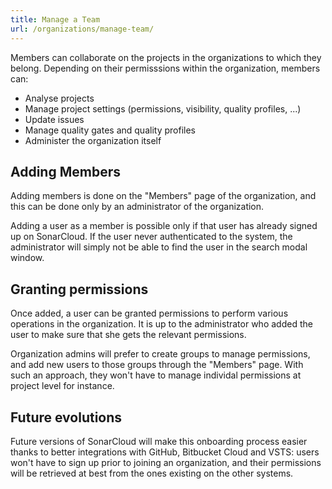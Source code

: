 ```yaml
---
title: Manage a Team
url: /organizations/manage-team/
---
```


Members can collaborate on the projects in the organizations to which they belong. Depending on their permisssions within the organization, members can:
* Analyse projects
* Manage project settings (permissions, visibility, quality profiles, ...)
* Update issues
* Manage quality gates and quality profiles
* Administer the organization itself

## Adding Members

Adding members is done on the "Members" page of the organization, and this can be done only by an administrator of 
the organization.

Adding a user as a member is possible only if that user has already signed up on SonarCloud. If the user never authenticated to
the system, the administrator will simply not be able to find the user in the search modal window.

## Granting permissions

Once added, a user can be granted permissions to perform various operations in the organization. It is up to the 
administrator who added the user to make sure that she gets the relevant permissions.

Organization admins will prefer to create groups to manage permissions, and add new users to those
groups through the "Members" page. With such an approach, they won't have to manage individal permissions at
project level for instance.

## Future evolutions

Future versions of SonarCloud will make this onboarding process easier thanks to better integrations with GitHub, 
Bitbucket Cloud and VSTS: users won't have to sign up prior to joining an organization, and their permissions will 
be retrieved at best from the ones existing on the other systems.
